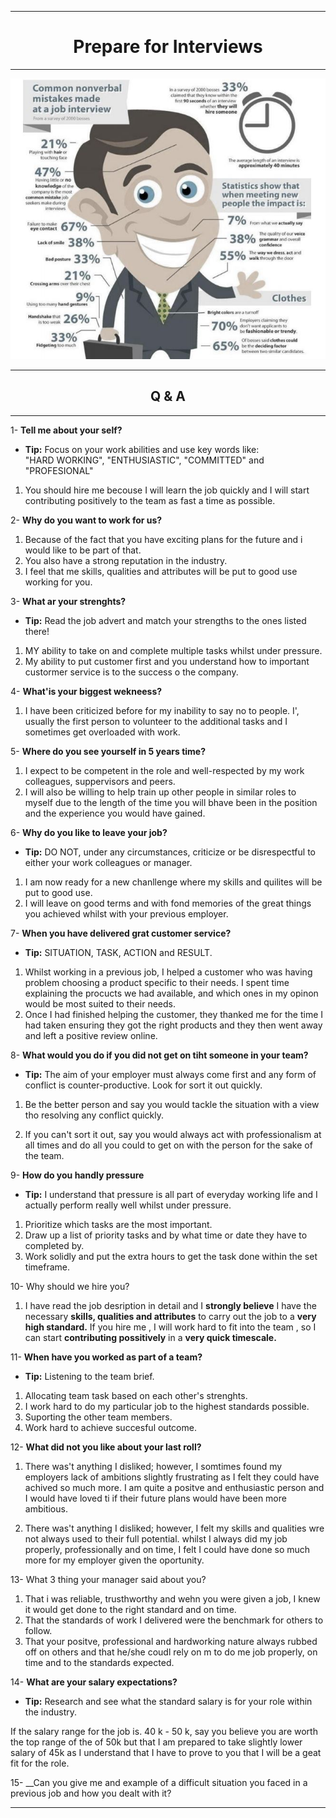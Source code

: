 ***
<div align="center">
    <h1>Prepare for Interviews</h1>
</div>

***
<div align="center">
    <img src="images/interview.JPG" width="800" />
</div>

***
<div align="center">
    <h2>Q & A</h2>
</div>

***

1- __Tell me about your self?__  

* __Tip:__ Focus on your work abilities and use key words like:  
 "HARD WORKING", "ENTHUSIASTIC", "COMMITTED" and "PROFESIONAL"

1. You should hire me becouse I will learn the job quickly and I will start contributing positively to the team as fast a time as possible.

2- __Why do you want to work for us?__  

1. Because of the fact that you have exciting plans for the future and i would like to be part of that.
2. You also have a strong reputation in the industry.
3. I feel that me skills, qualities and attributes will be put to good use working for you.

3- __What ar your strenghts?__  

* __Tip:__ Read the job advert and match your strengths to the ones listed there!

1. MY ability to take on and complete multiple tasks whilst under pressure.
2. My ability to put customer first and you understand how to important custormer service is to the success o the company.

4- __What'is your biggest wekneess?__

1. I have been criticized before for my inability to say no to people. I', usually the first person to volunteer to the additional tasks and I sometimes get overloaded with work.

5- __Where do you see yourself in 5 years time?__

1. I expect to be competent in the role and well-respected by my work colleagues, suppervisors and peers.
2. I will also be willing to help train up other people in similar roles to myself due to the length of the time you will bhave been in the position and the experience you would have gained.

6- __Why do you like to leave your job?__  
* __Tip:__ DO NOT, under any circumstances, criticize or be disrespectful to either your work colleagues or manager.

1. I am now ready for a new chanllenge where my skills and quilites will be put to good use. 
2. I will leave on good terms and with fond memories of the great things you achieved whilst with your previous employer.

7- __When you have delivered grat customer service?__  
* __Tip:__ SITUATION, TASK, ACTION and RESULT.

1. Whilst working in a previous job, I helped a customer who was having problem choosing a product specific to their needs. I spent time explaining the procucts we had available, and which ones in my opinon would be most suited to their needs.
2. Once I had finished helping the customer, they thanked me for the time I had taken ensuring they got the right products and they then went away and left a positive review online.

8- __What would you do if you did not get on tiht someone in your team?__  
* __Tip:__  The aim of your employer must always come first and any form of conflict is counter-productive. Look for sort it out quickly.

1. Be the better person and say you would tackle the situation with a view tho resolving any conflict quickly. 

2. If you can't sort it out, say you would always act with professionalism at all times and do all you could to get on with the person for the sake of the team.

9- __How do you handly pressure__  
* __Tip:__ I understand that pressure is all part of everyday working life and I actually perform really well whilst under pressure. 

1. Prioritize which tasks are the most important.
2. Draw up a list of priority tasks and by what time or date they have to completed by.
3. Work solidly and put the extra hours to get the task done within the set timeframe.

10- Why should we hire you?
1. I have read the job desription in detail and I __strongly believe__ I have the necessary __skills, qualities and attributes__ to carry out the job to a __very high standard.__ If you hire me , I will work hard to fit into the team , so I can start __contributing possitively__ in a __very quick timescale.__

11- __When have you worked as part of a team?__
* __Tip:__ Listening to the team brief. 

1. Allocating team task based on each other's strenghts. 
2. I work hard to do my particular job to the highest standards possible.
3. Suporting the other team members.
4. Work hard to achieve succesful outcome.

12- __What did not you like about your last roll?__

1. There was't anything I disliked; however, I somtimes found my employers lack of ambitions slightly frustrating as I felt they could have achived so much more. I am quite a positve and enthusiastic person and I would have loved ti if their future plans would have been more ambitious.

2. There was't anything I disliked; however, I felt my skills and qualities wre not always used to their full potential. whilst I always did my job properly, professionally and on time, I felt I could have done so much more for my employer given the oportunity.

13- What 3 thing your manager said about you?

1. That i was reliable, trusthworthy and wehn you were given a job, I knew it would get done to the right standard and on time.  
2. That the standards of work I delivered were the benchmark for others to follow.
3. That your positve, professional and hardworking nature always rubbed off on others and that he/she coudl rely on m to do me job properly, on time and to the standards expected. 

14- __What are your salary expectations?__
* __Tip:__ Research and see what the standard salary is for your role within the industry.

If the salary range for the job is. 40 k - 50 k, say you believe you are worth the top range of the of 50k but that I am prepared to take slightly lower salary of 45k as I understand that I have to prove to you that I will be a geat fit for the role.

15- __Can you give me and example of a difficult situation you faced in a previous job and how you dealt with it?



***